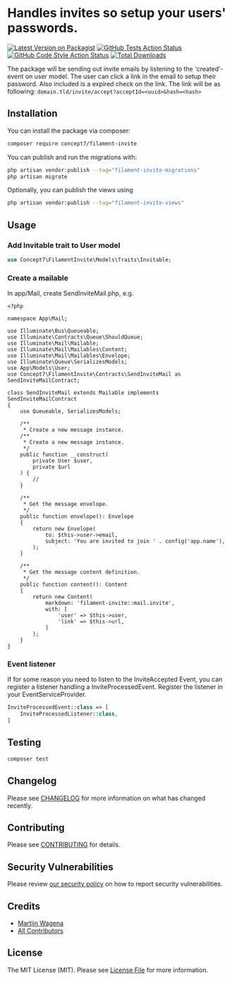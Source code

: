 # Handles invites so setup your users' passwords.

[![Latest Version on Packagist](https://img.shields.io/packagist/v/concept7/filament-invite.svg?style=flat-square)](https://packagist.org/packages/concept7/filament-invite)
[![GitHub Tests Action Status](https://img.shields.io/github/workflow/status/concept7/filament-invite/run-tests?label=tests)](https://github.com/concept7/filament-invite/actions?query=workflow%3Arun-tests+branch%3Amain)
[![GitHub Code Style Action Status](https://img.shields.io/github/workflow/status/concept7/filament-invite/Check%20&%20fix%20styling?label=code%20style)](https://github.com/concept7/filament-invite/actions?query=workflow%3A"Check+%26+fix+styling"+branch%3Amain)
[![Total Downloads](https://img.shields.io/packagist/dt/concept7/filament-invite.svg?style=flat-square)](https://packagist.org/packages/concept7/filament-invite)


The package will be sending out invite emails by listening to the 'created'-event on user model. The user can click a link in the email to setup their password.
Also included is a expired check on the link.
The link will be as following: `domain.tld/invite/accept?acceptId=<uuid>&hash=<hash>`

## Installation

You can install the package via composer:

```bash
composer require concept7/filament-invite
```

You can publish and run the migrations with:

```bash
php artisan vendor:publish --tag="filament-invite-migrations"
php artisan migrate
```

Optionally, you can publish the views using

```bash
php artisan vendor:publish --tag="filament-invite-views"
```

## Usage

### Add Invitable trait to User model
```php
use Concept7\FilamentInvite\Models\Traits\Invitable;
```

### Create a mailable

In app/Mail, create SendInviteMail.php, e.g.

```
<?php

namespace App\Mail;

use Illuminate\Bus\Queueable;
use Illuminate\Contracts\Queue\ShouldQueue;
use Illuminate\Mail\Mailable;
use Illuminate\Mail\Mailables\Content;
use Illuminate\Mail\Mailables\Envelope;
use Illuminate\Queue\SerializesModels;
use App\Models\User;
use Concept7\FilamentInvite\Contracts\SendInviteMail as SendInviteMailContract;

class SendInviteMail extends Mailable implements SendInviteMailContract
{
    use Queueable, SerializesModels;

    /**
     * Create a new message instance.
    /**
     * Create a new message instance.
     */
    public function __construct(
        private User $user,
        private $url
    ) {
        //
    }

    /**
     * Get the message envelope.
     */
    public function envelope(): Envelope
    {
        return new Envelope(
            to: $this->user->email,
            subject: 'You are invited to join ' . config('app.name'),
        );
    }

    /**
     * Get the message content definition.
     */
    public function content(): Content
    {
        return new Content(
            markdown: 'filament-invite::mail.invite',
            with: [
                'user' => $this->user,
                'link' => $this->url,
            ]
        );
    }
}
```

### Event listener
If for some reason you need to listen to the InviteAccepted Event, you can register a listener handling a InviteProcessedEvent.
Register the listener in your EventServiceProvider.
```php
InviteProcessedEvent::class => [
    InviteProcessedListener::class,
]
```

## Testing

```bash
composer test
```

## Changelog

Please see [CHANGELOG](CHANGELOG.md) for more information on what has changed recently.

## Contributing

Please see [CONTRIBUTING](.github/CONTRIBUTING.md) for details.

## Security Vulnerabilities

Please review [our security policy](../../security/policy) on how to report security vulnerabilities.

## Credits

- [Martijn Wagena](https://github.com/concept7)
- [All Contributors](../../contributors)

## License

The MIT License (MIT). Please see [License File](LICENSE.md) for more information.
